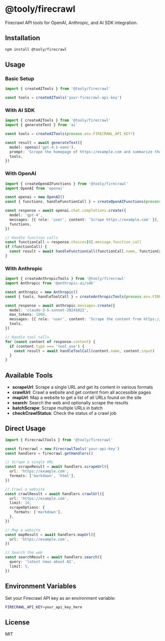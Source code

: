 # @tooly/firecrawl

Firecrawl API tools for OpenAI, Anthropic, and AI SDK integration.

## Installation

```bash
npm install @tooly/firecrawl
```

## Usage

### Basic Setup

```typescript
import { createAITools } from '@tooly/firecrawl'

const tools = createAITools('your-firecrawl-api-key')
```

### With AI SDK

```typescript
import { createAITools } from '@tooly/firecrawl'
import { generateText } from 'ai'

const tools = createAITools(process.env.FIRECRAWL_API_KEY!)

const result = await generateText({
  model: openai('gpt-4.1-nano'),
  prompt: 'Scrape the homepage of https://example.com and summarize the content',
  tools,
})
```

### With OpenAI

```typescript
import { createOpenAIFunctions } from '@tooly/firecrawl'
import OpenAI from 'openai'

const openai = new OpenAI()
const { functions, handleFunctionCall } = createOpenAIFunctions(process.env.FIRECRAWL_API_KEY!)

const response = await openai.chat.completions.create({
  model: 'gpt-4',
  messages: [{ role: 'user', content: 'Scrape https://example.com' }],
  functions,
})

// Handle function calls
const functionCall = response.choices[0].message.function_call
if (functionCall) {
  const result = await handleFunctionCall(functionCall.name, functionCall.arguments)
}
```

### With Anthropic

```typescript
import { createAnthropicTools } from '@tooly/firecrawl'
import Anthropic from '@anthropic-ai/sdk'

const anthropic = new Anthropic()
const { tools, handleToolCall } = createAnthropicTools(process.env.FIRECRAWL_API_KEY!)

const response = await anthropic.messages.create({
  model: 'claude-3-5-sonnet-20241022',
  max_tokens: 1000,
  messages: [{ role: 'user', content: 'Scrape the content from https://example.com' }],
  tools,
})

// Handle tool calls
for (const content of response.content) {
  if (content.type === 'tool_use') {
    const result = await handleToolCall(content.name, content.input)
  }
}
```

## Available Tools

- **scrapeUrl**: Scrape a single URL and get its content in various formats
- **crawlUrl**: Crawl a website and get content from all accessible pages
- **mapUrl**: Map a website to get a list of all URLs found on the site
- **search**: Search the web and optionally scrape the results
- **batchScrape**: Scrape multiple URLs in batch
- **checkCrawlStatus**: Check the status of a crawl job

## Direct Usage

```typescript
import { FirecrawlTools } from '@tooly/firecrawl'

const firecrawl = new FirecrawlTools('your-api-key')
const handlers = firecrawl.getHandlers()

// Scrape a single URL
const scrapeResult = await handlers.scrapeUrl({
  url: 'https://example.com',
  formats: ['markdown', 'html'],
})

// Crawl a website
const crawlResult = await handlers.crawlUrl({
  url: 'https://example.com',
  limit: 10,
  scrapeOptions: {
    formats: ['markdown'],
  },
})

// Map a website
const mapResult = await handlers.mapUrl({
  url: 'https://example.com',
})

// Search the web
const searchResult = await handlers.search({
  query: 'latest news about AI',
  limit: 5,
})
```

## Environment Variables

Set your Firecrawl API key as an environment variable:

```bash
FIRECRAWL_API_KEY=your_api_key_here
```

## License

MIT
